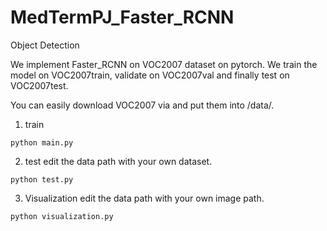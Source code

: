 # MedTermPJ_Faster_RCNN

Object Detection

We implement Faster_RCNN on VOC2007 dataset on pytorch. We train the model on VOC2007train, validate on VOC2007val and finally test on VOC2007test.

You can easily download VOC2007 via and put them into /data/.

1. train
```Shell
python main.py
```
2. test 
edit the data path with your own dataset.
```Shell
python test.py
```

3. Visualization
edit the data path with your own image path.
```Shell
python visualization.py
```
